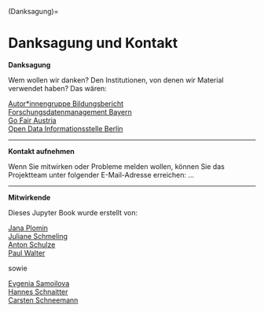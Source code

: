 (Danksagung)=
# Danksagung und Kontakt

**Danksagung**

Wem wollen wir danken? Den Institutionen, von denen wir Material verwendet haben?
Das wären:

[Autor*innengruppe Bildungsbericht](https://www.bildungsbericht.de/de/autor-innengruppe-bildungsbericht/autorengruppe)  
[Forschungsdatenmanagement Bayern](https://www.fdm-bayern.org/)  
[Go Fair Austria](https://fair-office.at/)  
[Open Data Informationsstelle Berlin](https://odis-berlin.de/)  

---

**Kontakt aufnehmen**

Wenn Sie mitwirken oder Probleme melden wollen, können Sie das Projektteam unter folgender E-Mail-Adresse erreichen: ...

---

**Mitwirkende**

Dieses Jupyter Book wurde erstellt von:

[Jana Plomin](https://orcid.org/0000-0003-0127-7493)  
[Juliane Schmeling](https://orcid.org/0009-0005-9814-1139)  
[Anton Schulze](https://orcid.org/0009-0003-5670-8577)  
[Paul Walter](https://orcid.org/0000-0002-9236-3268)  

sowie 

[Evgenia Samoilova](https://orcid.org/0000-0003-3858-901X)  
[Hannes Schnaitter](https://orcid.org/0000-0002-1602-6032)  
[Carsten Schneemann](https://orcid.org/0000-0002-2683-5853)  
